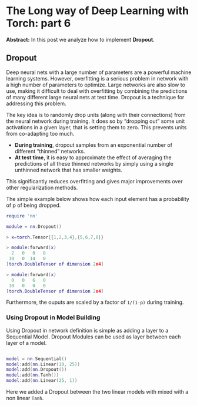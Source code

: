 The Long way of Deep Learning with Torch: part 6
============
**Abstract:** In this post we analyze how to implement **Dropout**.

## Dropout
Deep neural nets with a large number of parameters are a powerful machine learning systems. However, overfitting is a serious problem in network with a high number of parameters to optimize. Large networks are also slow to use, making it difficult to deal with overfitting by combining the predictions of many different large neural nets at
test time. Dropout is a technique for addressing this problem.

The key idea is to randomly drop units (along with their connections) from the neural network during training. It does so by “dropping out” some unit activations in a given layer, that is setting them to zero. This prevents units from co-adapting too much.

- **During training**, dropout samples from an exponential number of different “thinned” networks.
- **At test time**, it is easy to approximate the effect of averaging the predictions of all these thinned networks by simply using a single unthinned network that has smaller weights.

This significantly reduces overfitting and gives major improvements over other regularization methods.

The simple example below shows how each input element has a probability of p of being dropped.

```lua
require 'nn'

module = nn.Dropout()

> x=torch.Tensor{{1,2,3,4},{5,6,7,8}}

> module:forward(x)
  2   0   0   8
 10   0  14   0
[torch.DoubleTensor of dimension 2x4]

> module:forward(x)
  0   0   6   0
 10   0   0   0
[torch.DoubleTensor of dimension 2x4]

```

Furthermore, the ouputs are scaled by a factor of `1/(1-p)` during training.

### Using Dropout in Model Building
Using Dropout in network definition is simple as adding a layer to a Sequential Model. Dropout Modules can be used as layer between each layer of a model.

```lua

model = nn.Sequential()
model:add(nn.Linear(10, 25))
model:add(nn.Dropout())
model:add(nn.Tanh())
model:add(nn.Linear(25, 1))
```

Here we added a Dropout between the two linear models with mixed with a non linear `Tanh`.

